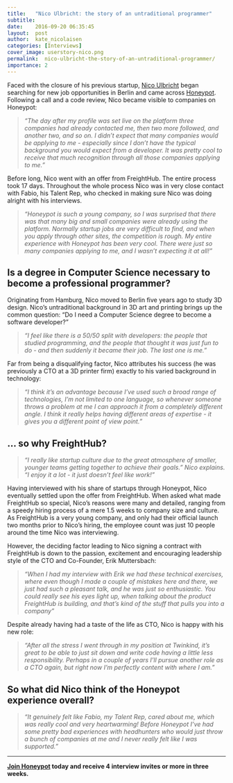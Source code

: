 ```yaml
---
title:   "Nico Ulbricht: the story of an untraditional programmer"
subtitle: 
date:    2016-09-20 06:35:45
layout:  post
author:  kate_nicolaisen
categories: [Interviews]
cover_image: userstory-nico.png
permalink:  nico-ulbricht-the-story-of-an-untraditional-programmer/
importance: 2
---
```

Faced with the closure of his previous startup, [Nico Ulbricht](https://github.com/wahtye) began searching for new job opportunities in Berlin and came across [Honeypot](https://www.honeypot.io/). Following a call and a code review,  Nico became visible to companies on Honeypot:

<!--more--> 

>*“The day after my profile was set live on the platform three companies had already contacted me, then two more followed, and another two, and so on. I didn’t expect that many companies would be applying to me - especially since I don’t have the typical background you would expect from a developer. It was pretty cool to receive that much recognition through all those companies applying to me.”* 

Before long, Nico went with an offer from FreightHub. The entire process took 17 days. Throughout the whole process Nico was in very close contact with Fabio, his Talent Rep, who checked in making sure Nico was doing alright with his interviews. 

>*“Honeypot is such a young company, so I was surprised that there was that many big and small companies were already using the platform. Normally startup jobs are very difficult to find, and when you apply through other sites, the competition is rough. My entire experience with Honeypot has been very cool. There were just so many companies applying to me, and I wasn’t expecting it at all!”*

## Is a degree in Computer Science necessary to become a professional programmer? 
Originating from Hamburg, Nico moved to Berlin five years ago to study 3D design. Nico’s untraditional background in 3D art and printing brings up the common question: “Do I need a Computer Science degree to become a software developer?”

>*“I feel like there is a 50/50 split with developers: the people that studied programming,  and the people that thought it was just fun to do - and then suddenly it became their job. The last one is me.”*  

Far from being a disqualifying factor, Nico attributes his success (he was previously a CTO at a 3D printer firm) exactly to his varied background in technology:

>*“I think it’s an advantage because I’ve used such a broad range of technologies, I’m not limited to one language, so whenever someone throws a problem at me I can approach it from a completely different angle. I think it really helps having different areas of expertise - it gives you a different point of view point.”*

## … so why FreightHub?

>*“I really like startup culture due to the great atmosphere of smaller, younger teams getting together to achieve their goals.”  Nico explains.  “I enjoy it a lot - it just doesn’t feel like work!”*

Having interviewed with his share of startups through Honeypot, Nico eventually settled upon the offer from FreightHub. When asked what made FreightHub so special, Nico’s reasons were many and detailed, ranging from a speedy hiring process of a mere 1.5 weeks to company size and culture. As FreightHub is a very young company, and only had their official launch two months prior to Nico’s hiring, the employee count was just 10 people around the time Nico was interviewing. 

However, the deciding factor leading to Nico signing a contract with FreightHub is down to the passion, excitement and encouraging leadership style of the CTO and Co-Founder, Erik Muttersbach:

>*“When I had my interview with Erik we had these technical exercises, where even though I made a couple of mistakes here and there, we just had such a pleasant talk, and he was just so enthusiastic. You could really see his eyes light up, when talking about the product FreightHub is building, and that’s kind of the stuff that pulls you into a company”*

Despite already having had a taste of the life as CTO, Nico is happy with his new role:  

>*“After all the stress I went through in my position at Twinkind, it’s great to be able to just sit down and write code having a little less responsibility. Perhaps in a couple of years I’ll pursue another role as a CTO again, but right now I’m perfectly content with where I am.”*

## So what did Nico think of the Honeypot experience overall?

>*“It genuinely felt like Fabio, my Talent Rep, cared about me, which was really cool and very heartwarming! Before Honeypot I’ve had some pretty bad experiences with headhunters who would just throw a bunch of companies at me and I never really felt like I was supported.”*

* * *

**[Join Honeypot](https://app.honeypot.io/users/sign_up?utm_source=blog&utm_medium=organic&utm_term=e&utm_content=160906&utm_campaign=dev-no) today and receive 4 interview invites or more in three weeks.** 
